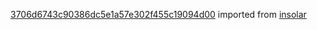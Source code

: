 [3706d6743c90386dc5e1a57e302f455c19094d00](https://github.com/insolar/insolar/commit/3706d6743c90386dc5e1a57e302f455c19094d00) imported from [insolar](https://github.com/insolar/insolar)
